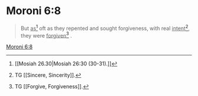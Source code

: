 # Moroni 6:8

> But <u>as</u>[^a] oft as they repented and sought forgiveness, with real <u>intent</u>[^b], they were <u>forgiven</u>[^c] .

[Moroni 6:8](https://www.churchofjesuschrist.org/study/scriptures/bofm/moro/6?lang=eng&id=p8#p8)


[^a]: [[Mosiah 26.30|Mosiah 26:30 (30-31).]]
[^b]: TG [[Sincere, Sincerity]].
[^c]: TG [[Forgive, Forgiveness]].

